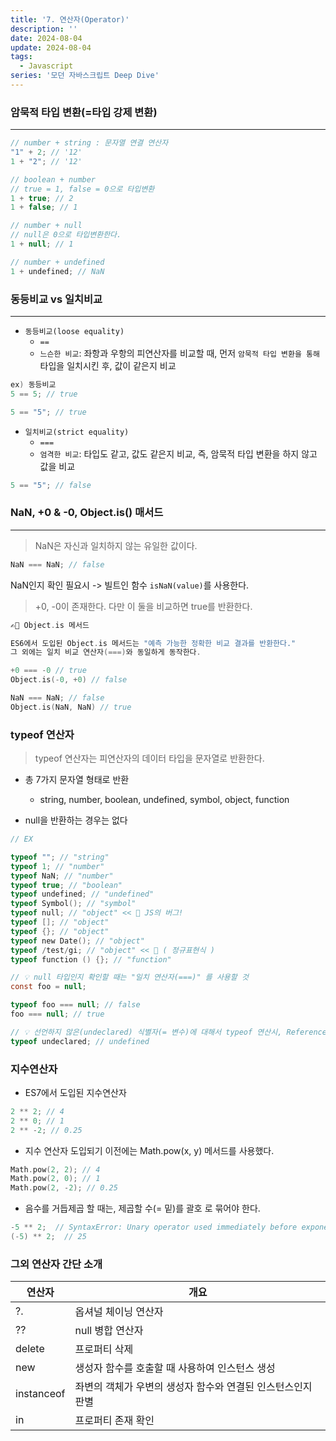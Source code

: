 ```yaml
---
title: '7. 연산자(Operator)'
description: ''
date: 2024-08-04
update: 2024-08-04
tags:
  - Javascript
series: '모던 자바스크립트 Deep Dive'
---
```


### 암묵적 타입 변환(=타입 강제 변환)

---

```cs
// number + string : 문자열 연결 연산자
"1" + 2; // '12'
1 + "2"; // '12'

// boolean + number
// true = 1, false = 0으로 타입변환
1 + true; // 2
1 + false; // 1

// number + null
// null은 0으로 타입변환한다.
1 + null; // 1

// number + undefined
1 + undefined; // NaN
```

### 동등비교 vs 일치비교

---

- `동등비교(loose equality)`
  - `==`
  - `느슨한 비교`: 좌항과 우항의 피연산자를 비교할 때, 먼저 `암묵적 타입 변환을 통해` 타입을 일치시킨 후, 값이 같은지 비교

```c
ex) 동등비교
5 == 5; // true

5 == "5"; // true
```

- `일치비교(strict equality)`
  - `===`
  - `엄격한 비교`: 타입도 같고, 값도 같은지 비교, 즉, 암묵적 타입 변환을 하지 않고 값을 비교

```c
5 == "5"; // false
```

### NaN, +0 & -0, Object.is() 매서드

---

> NaN은 자신과 일치하지 않는 유일한 값이다.

```c
NaN === NaN; // false
```

NaN인지 확인 필요시 -> 빌트인 함수 `isNaN(value)`를 사용한다.

> +0, -0이 존재한다. 다만 이 둘을 비교하면 true를 반환한다.

```c
✍🏻 Object.is 메서드

ES6에서 도입된 Object.is 메서드는 "예측 가능한 정확한 비교 결과를 반환한다."
그 외에는 일치 비교 연산자(===)와 동일하게 동작한다.

+0 === -0 // true
Object.is(-0, +0) // false

NaN === NaN; // false
Object.is(NaN, NaN) // true
```

### typeof 연산자

> typeof 연산자는 피연산자의 데이터 타입을 문자열로 반환한다.

- 총 7가지 문자열 형태로 반환

  - string, number, boolean, undefined, symbol, object, function

- null을 반환하는 경우는 없다

```c
// EX

typeof ""; // "string"
typeof 1; // "number"
typeof NaN; // "number"
typeof true; // "boolean"
typeof undefined; // "undefined"
typeof Symbol(); // "symbol"
typeof null; // "object" << 🔎 JS의 버그!
typeof []; // "object"
typeof {}; // "object"
typeof new Date(); // "object"
typeof /test/gi; // "object" << 🔎 ( 정규표현식 )
typeof function () {}; // "function"

```

```cs
// 💡 null 타입인지 확인할 때는 "일치 연산자(===)" 를 사용할 것
const foo = null;

typeof foo === null; // false
foo === null; // true
```

```cs
// 💡 선언하지 않은(undeclared) 식별자(= 변수)에 대해서 typeof 연산시, ReferenceError가 아닌 "undefined 를 반환"한다.
typeof undeclared; // undefined
```

### 지수연산자

- ES7에서 도입된 지수연산자

```c
2 ** 2; // 4
2 ** 0; // 1
2 ** -2; // 0.25
```

- 지수 연산자 도입되기 이전에는 Math.pow(x, y) 메서드를 사용했다.

```c
Math.pow(2, 2); // 4
Math.pow(2, 0); // 1
Math.pow(2, -2); // 0.25
```

- 음수를 거듭제곱 할 때는, 제곱할 수(= 밑)를 괄호 로 묶어야 한다.

```c
-5 ** 2;  // SyntaxError: Unary operator used immediately before exponentiation expression.
(-5) ** 2;  // 25
```

### 그외 연산자 간단 소개

| 연산자     | 개요                                                        |
| ---------- | ----------------------------------------------------------- |
| ?.         | 옵셔널 체이닝 연산자                                        |
| ??         | null 병합 연산자                                            |
| delete     | 프로퍼티 삭제                                               |
| new        | 생성자 함수를 호출할 때 사용하여 인스턴스 생성              |
| instanceof | 좌변의 객체가 우변의 생성자 함수와 연결된 인스턴스인지 판별 |
| in         | 프로퍼티 존재 확인                                          |
